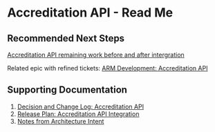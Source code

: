 # Accreditation API - Read Me

## Recommended Next Steps	
[Accreditation API remaining work before and after intergration](https://github.com/department-of-veterans-affairs/va.gov-team/blob/master/products/accredited-representation-management/product-documentation/accreditation-api/accreditation_api_work_remaining.md)	

Related epic with refined tickets: [ARM Development: Accreditation API](https://github.com/department-of-veterans-affairs/va.gov-team/issues/97341)	

## Supporting Documentation	
1. [Decision and Change Log: Accreditation API](https://github.com/department-of-veterans-affairs/va.gov-team/blob/master/products/accredited-representation-management/product-documentation/accreditation-api/decision-change-log-accreditation-api.md)	
2. [Release Plan: Accreditation API Integration](https://github.com/department-of-veterans-affairs/va.gov-team/blob/master/products/accredited-representation-management/product-documentation/accreditation-api/release-plan-accreditation-api.md)	
3. [Notes from Architecture Intent](https://github.com/department-of-veterans-affairs/va.gov-team-sensitive/pull/2300)
